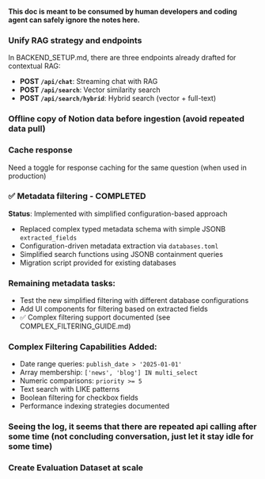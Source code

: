 **This doc is meant to be consumed by human developers and coding agent can safely ignore the notes here.**

### Unify RAG strategy and endpoints
In BACKEND_SETUP.md, there are three endpoints already drafted for contextual RAG:
- **POST `/api/chat`**: Streaming chat with RAG
- **POST `/api/search`**: Vector similarity search
- **POST `/api/search/hybrid`**: Hybrid search (vector + full-text)

### Offline copy of Notion data before ingestion (avoid repeated data pull)

### Cache response
Need a toggle for response caching for the same question (when used in production)

### ✅ Metadata filtering - COMPLETED
**Status**: Implemented with simplified configuration-based approach
- Replaced complex typed metadata schema with simple JSONB `extracted_fields`
- Configuration-driven metadata extraction via `databases.toml`
- Simplified search functions using JSONB containment queries
- Migration script provided for existing databases

### Remaining metadata tasks:
- Test the new simplified filtering with different database configurations
- Add UI components for filtering based on extracted fields
- ✅ Complex filtering support documented (see COMPLEX_FILTERING_GUIDE.md)

### Complex Filtering Capabilities Added:
- Date range queries: `publish_date > '2025-01-01'`
- Array membership: `['news', 'blog'] IN multi_select`
- Numeric comparisons: `priority >= 5`
- Text search with LIKE patterns
- Boolean filtering for checkbox fields
- Performance indexing strategies documented

### Seeing the log, it seems that there are repeated api calling after some time (not concluding conversation, just let it stay idle for some time)

### Create Evaluation Dataset at scale